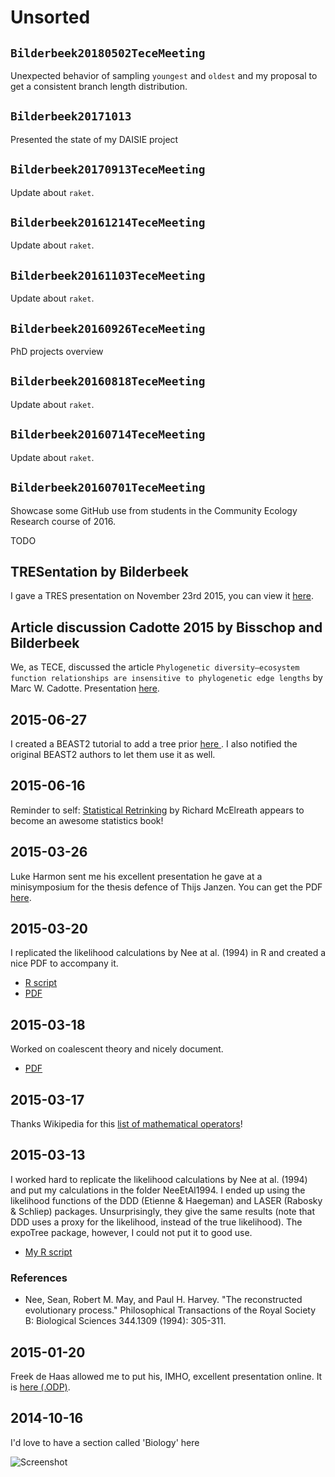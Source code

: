 # Unsorted

## `Bilderbeek20180502TeceMeeting`

Unexpected behavior of sampling `youngest` and `oldest` and my proposal to get a consistent branch length distribution.

## `Bilderbeek20171013`

Presented the state of my DAISIE project

## `Bilderbeek20170913TeceMeeting`

Update about `raket`.

## `Bilderbeek20161214TeceMeeting`

Update about `raket`.

## `Bilderbeek20161103TeceMeeting`

Update about `raket`.

## `Bilderbeek20160926TeceMeeting`

PhD projects overview

## `Bilderbeek20160818TeceMeeting`

Update about `raket`.

## `Bilderbeek20160714TeceMeeting`

Update about `raket`.

## `Bilderbeek20160701TeceMeeting`

Showcase some GitHub use from students in the Community Ecology Research course of 2016.

TODO

## TRESentation by Bilderbeek 

I gave a TRES presentation on November 23rd 2015, you can view it [here](Bilderbeek20151123TresMeeting/20151123TresMeeting.pdf).

## Article discussion Cadotte 2015 by Bisschop and Bilderbeek 

We, as TECE, discussed the article `Phylogenetic diversity–ecosystem function relationships are insensitive to phylogenetic edge lengths` by Marc W. Cadotte. Presentation [here](BisschopAndBilderbeek20150630ArticleDiscussionCadotte2015/Cadotte2015.pdf).


## 2015-06-27 

I created a BEAST2 tutorial to add a tree prior [here ](https://github.com/richelbilderbeek/Java/blob/master/Beast2TutorialCreateNewTreePrior/CreateNewTreePrior.md). I also notified the original BEAST2 authors to let them use it as well.

## 2015-06-16

Reminder to self: [Statistical Retrinking](http://xcelab.net/rm/statistical-rethinking) by Richard McElreath appears to become an awesome statistics book! 

## 2015-03-26

Luke Harmon sent me his excellent presentation he gave at 
a minisymposium for the thesis defence of Thijs Janzen. You
can get the PDF [here](Harmon2015/groningen_harmon_2015.pdf).

## 2015-03-20

I replicated the likelihood calculations by Nee at al. (1994) in R
and created a nice PDF to accompany it.

 * [R script](NeeEtAl1994/NeeEtAl1994.R)
 * [PDF](NeeEtAl1994/NeeEtAl1994.pdf)

## 2015-03-18

Worked on coalescent theory and nicely document.

 * [PDF](CoalescentTheory/CoalescentTheory.pdf)

## 2015-03-17

Thanks Wikipedia for this [list of mathematical operators](https://en.wikipedia.org/wiki/List_of_mathematical_symbols_by_subject)!

## 2015-03-13

I worked hard to replicate the likelihood calculations by Nee at al. (1994) and put my calculations in the folder NeeEtAl1994. I ended up using the likelihood functions of the DDD (Etienne & Haegeman) and LASER (Rabosky & Schliep) packages. Unsurprisingly, they give the same results (note that DDD uses a proxy for the likelihood, instead of the true likelihood). The expoTree package, however, I could not put it to good use.

 * [My R script](NeeEtAl1994/NeeEtAl1994.R)

### References

 * Nee, Sean, Robert M. May, and Paul H. Harvey. "The reconstructed evolutionary process." Philosophical Transactions of the Royal Society B: Biological Sciences 344.1309 (1994): 305-311.

## 2015-01-20

Freek de Haas allowed me to put his, IMHO, excellent presentation online. It is [here (.ODP)](Presentations/FreekDeHaas2015ModelingMacroEvolutionaryProcesses.odp).

## 2014-10-16

I'd love to have a section called 'Biology' here

![Screenshot](20141016.png)
